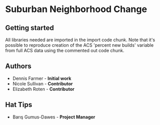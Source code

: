 # Suburban Neighborhood Change

## Getting started

All libraries needed are imported in the import code chunk.  Note that it's possible to reproduce creation of the ACS 'percent new builds' variable from full ACS data using the commented out code chunk.

## Authors
* Dennis Farmer - **Initial work**
* Nicole Sullivan - **Contributor**
* Elizabeth Roten - **Contributor**

## Hat Tips
* Barış Gumus-Dawes - **Project Manager**
